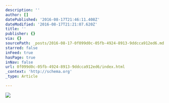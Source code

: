 ```yaml
---
description: ''
author: []
datePublished: '2016-08-17T21:46:11.408Z'
dateModified: '2016-08-17T21:21:07.620Z'
title: ''
publisher: {}
via: {}
sourcePath: _posts/2016-08-17-0f099d0c-05fb-4924-8913-9ddcca912ed6.md
starred: false
inFeed: true
hasPage: true
inNav: false
url: 0f099d0c-05fb-4924-8913-9ddcca912ed6/index.html
_context: 'http://schema.org'
_type: Article

---
```

![](https://the-grid-user-content.s3-us-west-2.amazonaws.com/10f1f932-5456-4675-a1fb-db4a7866ee32.jpg)